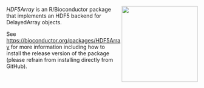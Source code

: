 [<img src="https://www.bioconductor.org/images/logo/jpg/bioconductor_logo_rgb.jpg" width="200" align="right"/>](https://bioconductor.org/)

_HDF5Array_ is an R/Bioconductor package that implements an HDF5 backend for DelayedArray objects.

See https://bioconductor.org/packages/HDF5Array for more information including how to install the release version of the package (please refrain from installing directly from GitHub).

